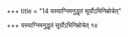 +++
title = "14 यस्याग्निमनुद्धृतं सूर्योऽभिनिम्रोचेत्"

+++
यस्याग्निमनुद्धृतं सूर्योऽभिनिम्रोचेत् १४